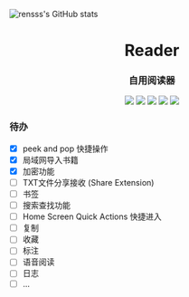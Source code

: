 ![rensss's GitHub stats](https://github-readme-stats.vercel.app/api?username=rensss)
<div align="center">
<h1 align="center">Reader</h1>
<h3 align="center">自用阅读器</h3>
<img src="https://img.shields.io/github/issues/rensss/Reader?color=green">
<img src="https://img.shields.io/github/stars/rensss/Reader?color=yellow">
<img src="https://img.shields.io/github/forks/rensss/Reader?color=orange">
<img src="https://img.shields.io/github/license/rensss/Reader?color=ff69b4">
<img src="https://img.shields.io/github/languages/code-size/rensss/Reader?color=blueviolet">
</div>


### 待办
- [x] peek and pop 快捷操作 
- [x] 局域网导入书籍 
- [x] 加密功能 
- [ ] TXT文件分享接收 (Share Extension) 
- [ ] 书签 
- [ ] 搜索查找功能 
- [ ] Home Screen Quick Actions 快捷进入 
- [ ] 复制 
- [ ] 收藏 
- [ ] 标注 
- [ ] 语音阅读 
- [ ] 日志
- [ ] ... 

